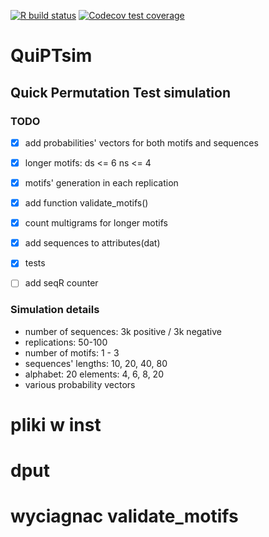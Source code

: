 <!-- badges: start -->
[![R build status](https://github.com/jakubkala/QuiPTsim/workflows/R-CMD-check/badge.svg)](https://github.com/jakubkala/QuiPTsim/actions)
[![Codecov test coverage](https://codecov.io/gh/jakubkala/QuiPTsim/branch/master/graph/badge.svg)](https://codecov.io/gh/jakubkala/QuiPTsim?branch=master)
<!-- badges: end -->

# QuiPTsim
## Quick Permutation Test simulation

### TODO

- [X] add probabilities' vectors for both motifs and sequences
- [X] longer motifs: ds <= 6 ns <= 4
- [X] motifs' generation in each replication 
- [X] add function validate_motifs()
- [X] count multigrams for longer motifs
- [X] add sequences to attributes(dat)
- [X] tests

- [ ] add seqR counter

### Simulation details

* number of sequences: 3k positive / 3k negative
* replications: 50-100
* number of motifs: 1 - 3
* sequences' lengths: 10, 20, 40, 80
* alphabet: 20 elements: 4, 6, 8, 20
* various probability vectors


# pliki w inst
# dput
# wyciagnac validate_motifs
